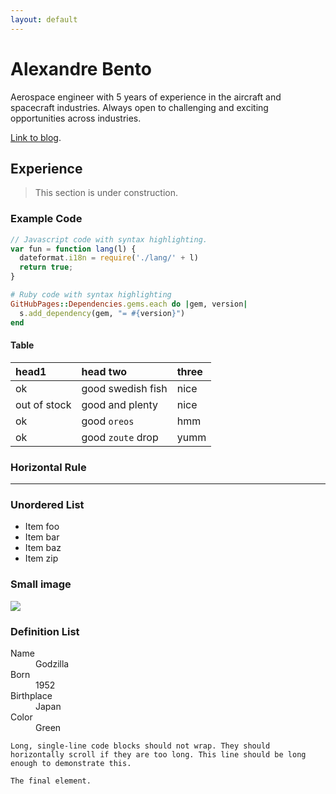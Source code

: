 ```yaml
---
layout: default
---
```

# [](#header-1)Alexandre Bento

Aerospace engineer with 5 years of experience in the aircraft and spacecraft industries. Always open to challenging and exciting opportunities across industries.

[Link to blog](blog).

## [](#header-2)Experience

> This section is under construction.

### [](#header-3)Example Code

```js
// Javascript code with syntax highlighting.
var fun = function lang(l) {
  dateformat.i18n = require('./lang/' + l)
  return true;
}
```

```ruby
# Ruby code with syntax highlighting
GitHubPages::Dependencies.gems.each do |gem, version|
  s.add_dependency(gem, "= #{version}")
end
```

#### [](#header-4)Table

| head1        | head two          | three |
|:-------------|:------------------|:------|
| ok           | good swedish fish | nice  |
| out of stock | good and plenty   | nice  |
| ok           | good `oreos`      | hmm   |
| ok           | good `zoute` drop | yumm  |

### Horizontal Rule

* * *

### Unordered List

* Item foo
* Item bar
* Item baz
* Item zip

### Small image

![](https://assets-cdn.github.com/images/icons/emoji/octocat.png)

### Definition List

<dl>
<dt>Name</dt>
<dd>Godzilla</dd>
<dt>Born</dt>
<dd>1952</dd>
<dt>Birthplace</dt>
<dd>Japan</dd>
<dt>Color</dt>
<dd>Green</dd>
</dl>

```text
Long, single-line code blocks should not wrap. They should horizontally scroll if they are too long. This line should be long enough to demonstrate this.
```

```text
The final element.
```
